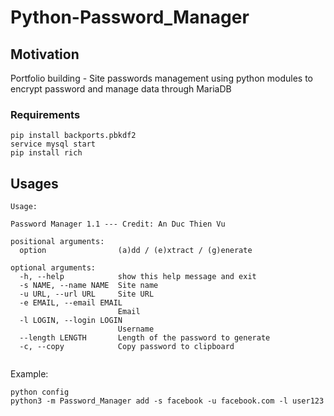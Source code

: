 # Python-Password_Manager
## Motivation
Portfolio building - Site passwords management using python modules to encrypt password and manage data through MariaDB

### Requirements
```
pip install backports.pbkdf2
service mysql start
pip install rich
```

## Usages
```
Usage:

Password Manager 1.1 --- Credit: An Duc Thien Vu

positional arguments:
  option                (a)dd / (e)xtract / (g)enerate

optional arguments:
  -h, --help            show this help message and exit
  -s NAME, --name NAME  Site name
  -u URL, --url URL     Site URL
  -e EMAIL, --email EMAIL
                        Email
  -l LOGIN, --login LOGIN
                        Username
  --length LENGTH       Length of the password to generate
  -c, --copy            Copy password to clipboard
                                                       

```
Example:
```
python config
python3 -m Password_Manager add -s facebook -u facebook.com -l user123

```

